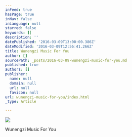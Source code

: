 ```yaml
---
inFeed: true
hasPage: true
inNav: false
inLanguage: null
starred: false
keywords: []
description: ''
datePublished: '2016-03-09T13:00:00.386Z'
dateModified: '2016-03-09T12:56:41.266Z'
title: Wunengzi Music For You
author: []
sourcePath: _posts/2016-03-09-wunengzi-music-for-you.md
published: true
authors: []
publisher:
  name: null
  domain: null
  url: null
  favicon: null
url: wunengzi-music-for-you/index.html
_type: Article

---
```

![](https://the-grid-user-content.s3-us-west-2.amazonaws.com/b7812645-f4a6-4f38-8600-643f166f49a9.jpg)

Wunengzi Music For You